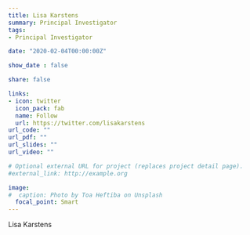 ```yaml
---
title: Lisa Karstens
summary: Principal Investigator
tags:
- Principal Investigator

date: "2020-02-04T00:00:00Z"

show_date : false

share: false

links:
- icon: twitter
  icon_pack: fab
  name: Follow
  url: https://twitter.com/lisakarstens
url_code: ""
url_pdf: ""
url_slides: ""
url_video: ""

# Optional external URL for project (replaces project detail page).
#external_link: http://example.org

image:
#  caption: Photo by Toa Heftiba on Unsplash
  focal_point: Smart
---
```


Lisa Karstens